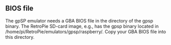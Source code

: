 ## BIOS file

The gpSP emulator needs a GBA BIOS file in the directory of the gpsp binary. The RetroPie SD-card image, e.g., has the gpsp binary located in /home/pi/RetroPie/emulators/gpsp/raspberry/. Copy your GBA BIOS file into this directory.